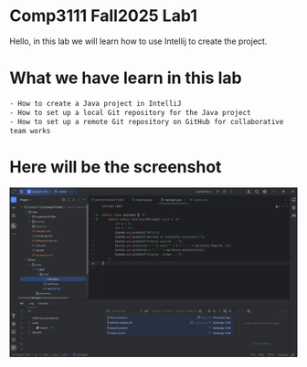 # Comp3111 Fall2025 Lab1
Hello, in this lab we will learn how to use Intellij to create the project.

# What we have learn in this lab
    - How to create a Java project in IntelliJ
    - How to set up a local Git repository for the Java project
    - How to set up a remote Git repository on GitHub for collaborative team works

# Here will be the screenshot

![Part 4.png](Part%204.png)
